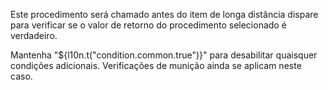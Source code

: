 Este procedimento será chamado antes do item de longa distância dispare para verificar se o valor de retorno do procedimento selecionado é verdadeiro.

Mantenha "${l10n.t("condition.common.true")}" para desabilitar quaisquer condições adicionais. Verificações de munição ainda se aplicam neste caso.
